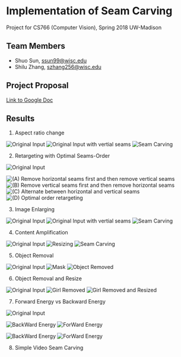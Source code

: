 # Implementation of Seam Carving
Project for CS766 (Computer Vision), Spring 2018 UW-Madison

## Team Members
- Shuo Sun, ssun99@wisc.edu
- Shilu Zhang, szhang256@wisc.edu

## Project Proposal
[Link to Google Doc](https://docs.google.com/document/d/1z0z4b6yVGYcPRXuUE_9kr-a2so3J8vSAw8htgIIx6CU/edit?usp=sharing)


## Results
1. Aspect ratio change

![Original Input](Images/christmas_original.jpg)
![Original Input with vertial seams](Images/christmas_rm_100cols_Vseams.png)
![Seam Carving](Images/christmas_rm_100cols.png)

2. Retargeting with Optimal Seams-Order

![Original Input](https://github.com/Dennis-Sun/cvproject/blob/master/Images/charles_original.png)

![(A) Remove horizontal seams first and then remove vertical seams](https://github.com/Dennis-Sun/cvproject/blob/master/Images/charles_rm100rows_rm100cols.png)
![(B) Remove vertical seams first and then remove horizontal seams](https://github.com/Dennis-Sun/cvproject/blob/master/Images/charles_rm100cols_rm100rows.png)
![(C) Alternate between horizontal and vertical seams](https://github.com/Dennis-Sun/cvproject/blob/master/Images/charles_rm100rows_100cols_altern.png)
![(D) Optimal order retargeting](https://github.com/Dennis-Sun/cvproject/blob/master/Images/charles_optimal_100cols100rows.png)

3. Image Enlarging

![Original Input](https://github.com/Dennis-Sun/cvproject/blob/master/Images/desert.jpg)
![Original Input with vertial seams](https://github.com/Dennis-Sun/cvproject/blob/master/Images/desert_add_50percentcols_Vseams.png)
![Seam Carving](https://github.com/Dennis-Sun/cvproject/blob/master/Images/desert_add_50percentcols.png)

4. Content Amplification

![Original Input](https://github.com/Dennis-Sun/cvproject/blob/master/Images/arch_original.png)
![Resizing](https://github.com/Dennis-Sun/cvproject/blob/master/Images/arch_magnified.png)
![Seam Carving](https://github.com/Dennis-Sun/cvproject/blob/master/Images/arch_retarget.png)

5. Object Removal

![Original Input](https://github.com/Dennis-Sun/cvproject/blob/master/Images/Couple.png)
![Mask](https://github.com/Dennis-Sun/cvproject/blob/master/Images/Couple_protect_mask.png)
![Object Removed](https://github.com/Dennis-Sun/cvproject/blob/master/Images/Couple_objrm.png)

6. Object Removal and Resize

![Original Input](https://github.com/Dennis-Sun/cvproject/blob/master/Images/Beach.png)
![Girl Removed](https://github.com/Dennis-Sun/cvproject/blob/master/Images/Beach_girl_removed.png)
![Girl Removed and Resized](https://github.com/Dennis-Sun/cvproject/blob/master/Images/Beach_girl_removed_resized.png)


7. Forward Energy vs Backward Energy

![Original Input](https://github.com/Dennis-Sun/cvproject/blob/master/Images/bench3.png)

![BackWard Energy](https://github.com/Dennis-Sun/cvproject/blob/master/Images/bench_rmVseams_be.png)
![ForWard Energy](https://github.com/Dennis-Sun/cvproject/blob/master/Images/bench_rmVseams2_fe.png)

![BackWard Energy](https://github.com/Dennis-Sun/cvproject/blob/master/Images/bench_rm_be.png)
![ForWard Energy](https://github.com/Dennis-Sun/cvproject/blob/master/Images/bench_rm2_fe.png)


8. Simple Video Seam Carving
